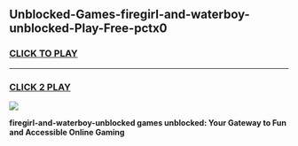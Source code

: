 
## Unblocked-Games-firegirl-and-waterboy-unblocked-Play-Free-pctx0
<h3>
<a href="https://premium76.site?title=firegirl-and-waterboy-unblocked&ref=23A">CLICK TO PLAY</a></h3>
<hr>

<h3>
<a href="https://premium76.site?title=firegirl-and-waterboy-unblocked&ref=23A">CLICK 2 PLAY</a>
  
</h3>

<a href="https://premium76.site?title=firegirl-and-waterboy-unblocked&ref=23A"><img src="https://clearcache.store/games.png"></a>


**firegirl-and-waterboy-unblocked games unblocked: Your Gateway to Fun and Accessible Online Gaming**
